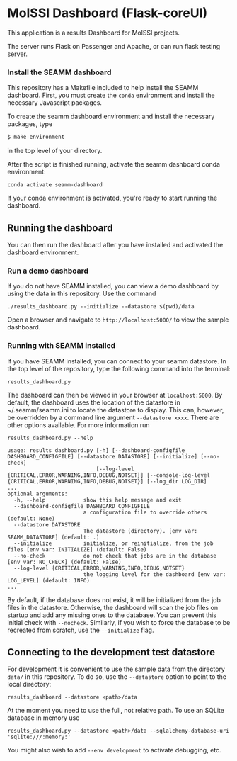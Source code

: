 # MolSSI Dashboard (Flask-coreUI)
This application is a results Dashboard for MolSSI projects.

The server runs Flask on Passenger and Apache, or can run flask testing server.

### Install the SEAMM dashboard

This repository has a Makefile included to help install the SEAMM dashboard. First, you must create the `conda` environment and install the necessary Javascript packages.

To create the seamm dashboard environment and install the necessary packages, type

~~~bash
$ make environment
~~~

in the top level of your directory.

After the script is finished running, activate the seamm dashboard conda environment:

~~~
conda activate seamm-dashboard
~~~

If your conda environment is activated, you're ready to start running the dashboard.

## Running the dashboard

You can then run the dashboard after you have installed and activated the dashboard environment. 

### Run a demo dashboard

If you do not have SEAMM installed, you can view a demo dashboard by using the data in this repository. Use the command

```
./results_dashboard.py --initialize --datastore $(pwd)/data
```

Open a browser and navigate to `http://localhost:5000/` to  view the sample dashboard. 

### Running with SEAMM installed

If you have SEAMM installed, you can connect to your seamm datastore. In the top level of the repository, type the following command into the terminal:

```
results_dashboard.py
```

The dashboard can then be viewed in your browser at `localhost:5000`. By default, the dashboard uses the location of the datastore in ~/.seamm/seamm.ini to locate the datastore to display. This can, however, be overridden by a command line argument `--datastore xxxx`. There are other options available. For more information run

```
results_dashboard.py --help

usage: results_dashboard.py [-h] [--dashboard-configfile DASHBOARD_CONFIGFILE] [--datastore DATASTORE] [--initialize] [--no-check]
                            [--log-level {CRITICAL,ERROR,WARNING,INFO,DEBUG,NOTSET}] [--console-log-level {CRITICAL,ERROR,WARNING,INFO,DEBUG,NOTSET}] [--log_dir LOG_DIR]
...
optional arguments:
  -h, --help            show this help message and exit
  --dashboard-configfile DASHBOARD_CONFIGFILE
                        a configuration file to override others (default: None)
  --datastore DATASTORE
                        The datastore (directory). [env var: SEAMM_DATASTORE] (default: .)
  --initialize          initialize, or reinitialize, from the job files [env var: INITIALIZE] (default: False)
  --no-check            do not check that jobs are in the database [env var: NO_CHECK] (default: False)
  --log-level {CRITICAL,ERROR,WARNING,INFO,DEBUG,NOTSET}
                        the logging level for the dashboard [env var: LOG_LEVEL] (default: INFO)
...
```

By default, if the database does not exist, it will be initialized from the job files in the datastore. Otherwise, the dashboard will scan the job files on startup and add any missing ones to the database. You can prevent this initial check with `--nocheck`. Similarly, if you wish to force the database to be recreated from scratch, use the `--initialize` flag.

## Connecting to the development test datastore

For development it is convenient to use the sample data from the directory `data/` in this repository. To do so, use the `--datastore` option to point to the local directory:

```
results_dashboard --datastore <path>/data
```

At the moment you need to use the full, not relative path. To use an SQLite database in memory use

```
results_dashboard.py --datastore <path>/data --sqlalchemy-database-uri 'sqlite:///:memory:'
```

You might also wish to add `--env development` to activate debugging, etc.
